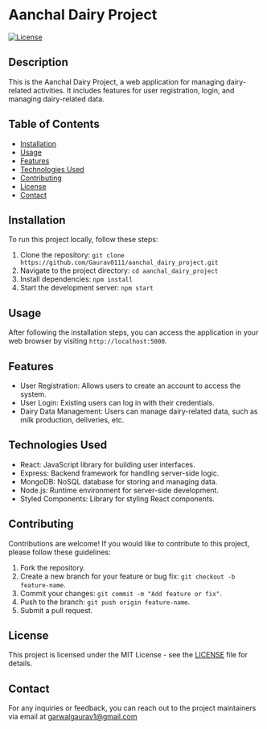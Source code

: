 # Aanchal Dairy Project

[![License](https://img.shields.io/badge/license-MIT-blue.svg)](LICENSE)

## Description

This is the Aanchal Dairy Project, a web application for managing dairy-related activities. It includes features for user registration, login, and managing dairy-related data.

## Table of Contents

- [Installation](#installation)
- [Usage](#usage)
- [Features](#features)
- [Technologies Used](#technologies-used)
- [Contributing](#contributing)
- [License](#license)
- [Contact](#contact)

## Installation

To run this project locally, follow these steps:

1. Clone the repository: `git clone https://github.com/Gaurav0111/aanchal_dairy_project.git`
2. Navigate to the project directory: `cd aanchal_dairy_project`
3. Install dependencies: `npm install`
4. Start the development server: `npm start`

## Usage

After following the installation steps, you can access the application in your web browser by visiting `http://localhost:5000`.

## Features

- User Registration: Allows users to create an account to access the system.
- User Login: Existing users can log in with their credentials.
- Dairy Data Management: Users can manage dairy-related data, such as milk production, deliveries, etc.

## Technologies Used

- React: JavaScript library for building user interfaces.
- Express: Backend framework for handling server-side logic.
- MongoDB: NoSQL database for storing and managing data.
- Node.js: Runtime environment for server-side development.
- Styled Components: Library for styling React components.

## Contributing

Contributions are welcome! If you would like to contribute to this project, please follow these guidelines:

1. Fork the repository.
2. Create a new branch for your feature or bug fix: `git checkout -b feature-name`.
3. Commit your changes: `git commit -m "Add feature or fix"`.
4. Push to the branch: `git push origin feature-name`.
5. Submit a pull request.

## License

This project is licensed under the MIT License - see the [LICENSE](LICENSE) file for details.

## Contact

For any inquiries or feedback, you can reach out to the project maintainers via email at garwalgaurav1@gmail.com